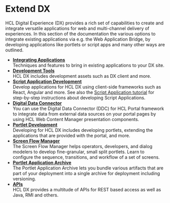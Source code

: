 # Extend DX

HCL Digital Experience (DX) provides a rich set of capabilities to create and integrate versatile applications for web and multi-channel delivery of experiences.
In this section of the documentation the various options to integrate existing applications via e.g. the Web Application Bridge, by developing applications like portlets or script apps and many other ways are outlined.

- **[Integrating Applications](integration/index.md)**  
Techniques and features to bring in existing applications to your DX site.
- **[Development Tools](development_tools/index.md)**  
HCL DX includes development assets such as DX client and more.
- **[Script Application Development](script_application/index.md)**  
Develop applications for HCL DX using client-side frameworks such as React, Angular and more. See also the [Script Application tutorial](../guide_me/tutorials/scriptapps/index.md) for step-by-step instructions about developing Script Applications.
- **[Digital Data Connector](ddc/index.md)**  
You can use the Digital Data Connector (DDC) for HCL Portal framework to integrate data from external data sources on your portal pages by using HCL Web Content Manager presentation components.
- **[Portlet Development](portlets_development/index.md)**  
Developing for HCL DX includes developing portlets, extending the applications that are provided with the portal, and more.
- **[Screen Flow Manager](screenflow/index.md)**  
The Screen Flow Manager helps operators, developers, and dialog modelers to develop fine-granular, small split portlets. Learn to configure the sequence, transitions, and workflow of a set of screens.
- **[Portlet Application Archive](paa/index.md)**  
The Portlet Application Archive lets you bundle various artifacts that are part of your deployment into a single archive for deployment including versioning.
- **[APIs](apis/index.md)**  
HCL DX provides a multitude of APIs for REST based access as well as Java, RMI and others.